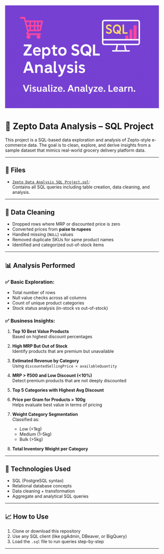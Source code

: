 ![Zepto SQL Banner](./banner.png)

# 🛒 Zepto Data Analysis – SQL Project

This project is a SQL-based data exploration and analysis of Zepto-style e-commerce data. The goal is to clean, explore, and derive insights from a sample dataset that mimics real-world grocery delivery platform data.

---

## 📁 Files

- [`Zepto Data Analysis SQL Project.sql`](./Zepto%20Data%20Analysis%20SQL%20Project.sql):  
  Contains all SQL queries including table creation, data cleaning, and analysis.

---

## 🧹 Data Cleaning

- Dropped rows where MRP or discounted price is zero
- Converted prices from **paise to rupees**
- Handled missing (`NULL`) values
- Removed duplicate SKUs for same product names
- Identified and categorized out-of-stock items

---

## 📊 Analysis Performed

### ✅ Basic Exploration:
- Total number of rows
- Null value checks across all columns
- Count of unique product categories
- Stock status analysis (in-stock vs out-of-stock)

### ✅ Business Insights:
1. **Top 10 Best Value Products**  
   Based on highest discount percentages

2. **High MRP But Out of Stock**  
   Identify products that are premium but unavailable

3. **Estimated Revenue by Category**  
   Using `discountedSellingPrice × availableQuantity`

4. **MRP > ₹500 and Low Discount (<10%)**  
   Detect premium products that are not deeply discounted

5. **Top 5 Categories with Highest Avg Discount**

6. **Price per Gram for Products > 100g**  
   Helps evaluate best value in terms of pricing

7. **Weight Category Segmentation**  
   Classified as:
   - Low (<1kg)
   - Medium (1–5kg)
   - Bulk (>5kg)

8. **Total Inventory Weight per Category**

---

## 📌 Technologies Used

- SQL (PostgreSQL syntax)
- Relational database concepts
- Data cleaning + transformation
- Aggregate and analytical SQL queries

---

## 📈 How to Use

1. Clone or download this repository
2. Use any SQL client (like pgAdmin, DBeaver, or BigQuery)
3. Load the `.sql` file to run queries step-by-step

---
